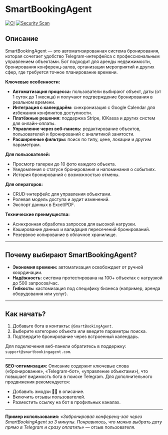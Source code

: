 # SmartBookingAgent

[![CI](https://github.com/Rupreht/SmartBookingAgent/actions/workflows/ci.yml/badge.svg)](https://github.com/Rupreht/SmartBookingAgent/actions/workflows/ci.yml)
[![Security Scan](https://github.com/Rupreht/SmartBookingAgent/actions/workflows/security.yml/badge.svg)](https://github.com/Rupreht/SmartBookingAgent/actions/workflows/security.yml)

## Описание

SmartBookingAgent — это автоматизированная система бронирования, которая сочетает удобство Telegram-интерфейса
с профессиональным управлением объектами. Бот подходит для аренды недвижимости, бронирования конференц-залов,
организации мероприятий и других сфер, где требуется точное планирование времени.

**Ключевые особенности:**

- **Автоматизация процесса:** пользователи выбирают объект, даты (от 1 суток до 1 месяца) и получают подтверждение бронирования в реальном времени.
- **Интеграция с календарём:** синхронизация с Google Calendar для избежания конфликтов доступности.
- **Платёжные решения:** поддержка Stripe, ЮKassa и других систем для онлайн-оплаты.
- **Управление через веб-панель:** редактирование объектов, пользователей и бронирований с аналитикой занятости.
- **Расширенные фильтры:** поиск по типу, цене, локации и другим параметрам.

**Для пользователей:**

- Просмотр галереи до 10 фото каждого объекта.
- Уведомления о статусе бронирования и напоминания о событиях.
- История бронирований с возможностью отмены.

**Для операторов:**

- CRUD-интерфейс для управления объектами.
- Ролевая модель доступа и аудит изменений.
- Экспорт данных в Excel/PDF.

**Технические преимущества:**

- Асинхронная обработка запросов для высокой нагрузки.
- Кэширование данных и валидация пересечений бронирований.
- Резервное копирование в облачное хранилище.

---

## Почему выбирают SmartBookingAgent?

- **Экономия времени:** автоматизация освобождает от ручной координации.
- **Надёжность:** система протестирована на 100+ объектах с нагрузкой до 500 запросов/час.
- **Гибкость:** кастомизация под специфику бизнеса (например, аренда оборудования или услуг).

---

## Как начать?

1. Добавьте бота в контакты: `@SmartBookingAgent`.
2. Выберите категорию объекта или введите параметры поиска.
3. Подтвердите бронирование через встроенный календарь.

Для подключения веб-панели обратитесь в поддержку: `support@smartbookingagent.com`.

---

**SEO-оптимизация:**
Описание содержит ключевые слова («бронирование», «Telegram-бот», «управление объектами»), что повышает видимость бота в поиске Telegram.
Для дополнительного продвижения рекомендуется:

- Добавить эмодзи 📅💼 в описание.
- Включить отзывы пользователей.
- Разместить ссылку на бот в профильных каналах.

---

**Пример использования:**
*«Забронировал конференц-зал через SmartBookingAgent за 3 минуты. Понравилось, что можно выбрать дату
прямо в Telegram и сразу оплатить»* — отзыв пользователя.
